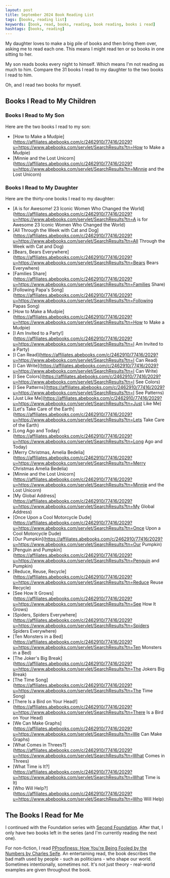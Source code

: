 ```yaml
---
layout: post
title: September 2024 Book Reading List
tags: [books, reading list]
keywords: [book, read, books, reading, book reading, books i read]
hashtags: [books, reading]
---
```


My daughter loves to make a big pile of books and then bring them over, asking me to read each one. This means I might read ten or so books in one sitting to her.

My son reads books every night to himself. Which means I'm not reading as much to him. Compare the 31 books I read to my daughter to the two books I read to him.

Oh, and I read two books for myself.

## Books I Read to My Children

### Books I Read to My Son

Here are the two books I read to my son:

* [How to Make a Mudpie](https://affiliates.abebooks.com/c/2462910/77416/2029?u=https://www.abebooks.com/servlet/SearchResults?tn=How to Make a Mudpie)
* [Minnie and the Lost Unicorn](https://affiliates.abebooks.com/c/2462910/77416/2029?u=https://www.abebooks.com/servlet/SearchResults?tn=Minnie and the Lost Unicorn)

### Books I Read to My Daughter

Here are the thirty-one books I read to my daughter:

* [A is for Awesome! 23 Iconic Women Who Changed the World](https://affiliates.abebooks.com/c/2462910/77416/2029?u=https://www.abebooks.com/servlet/SearchResults?tn=A is for Awesome 23 Iconic Women Who Changed the World)
* [All Through the Week with Cat and Dog](https://affiliates.abebooks.com/c/2462910/77416/2029?u=https://www.abebooks.com/servlet/SearchResults?tn=All Through the Week with Cat and Dog)
* [Bears, Bears Everywhere](https://affiliates.abebooks.com/c/2462910/77416/2029?u=https://www.abebooks.com/servlet/SearchResults?tn=Bears Bears Everywhere)
* [Families Share](https://affiliates.abebooks.com/c/2462910/77416/2029?u=https://www.abebooks.com/servlet/SearchResults?tn=Families Share)
* [Following Papa's Song](https://affiliates.abebooks.com/c/2462910/77416/2029?u=https://www.abebooks.com/servlet/SearchResults?tn=Following Papas Song)
* [How to Make a Mudpie](https://affiliates.abebooks.com/c/2462910/77416/2029?u=https://www.abebooks.com/servlet/SearchResults?tn=How to Make a Mudpie)
* [I Am Invited to a Party!](https://affiliates.abebooks.com/c/2462910/77416/2029?u=https://www.abebooks.com/servlet/SearchResults?tn=I Am Invited to a Party)
* [I Can Read](https://affiliates.abebooks.com/c/2462910/77416/2029?u=https://www.abebooks.com/servlet/SearchResults?tn=I Can Read)
* [I Can Write](https://affiliates.abebooks.com/c/2462910/77416/2029?u=https://www.abebooks.com/servlet/SearchResults?tn=I Can Write)
* [I See Colors](https://affiliates.abebooks.com/c/2462910/77416/2029?u=https://www.abebooks.com/servlet/SearchResults?tn=I See Colors)
* [I See Patterns](https://affiliates.abebooks.com/c/2462910/77416/2029?u=https://www.abebooks.com/servlet/SearchResults?tn=I See Patterns)
* [Just Like Me](https://affiliates.abebooks.com/c/2462910/77416/2029?u=https://www.abebooks.com/servlet/SearchResults?tn=Just Like Me)
* [Let's Take Care of the Earth](https://affiliates.abebooks.com/c/2462910/77416/2029?u=https://www.abebooks.com/servlet/SearchResults?tn=Lets Take Care of the Earth)
* [Long Ago and Today](https://affiliates.abebooks.com/c/2462910/77416/2029?u=https://www.abebooks.com/servlet/SearchResults?tn=Long Ago and Today)
* [Merry Christmas, Amelia Bedelia](https://affiliates.abebooks.com/c/2462910/77416/2029?u=https://www.abebooks.com/servlet/SearchResults?tn=Merry Christmas Amelia Bedelia)
* [Minnie and the Lost Unicorn](https://affiliates.abebooks.com/c/2462910/77416/2029?u=https://www.abebooks.com/servlet/SearchResults?tn=Minnie and the Lost Unicorn)
* [My Global Address](https://affiliates.abebooks.com/c/2462910/77416/2029?u=https://www.abebooks.com/servlet/SearchResults?tn=My Global Address)
* [Once Upon a Cool Motorcycle Dude](https://affiliates.abebooks.com/c/2462910/77416/2029?u=https://www.abebooks.com/servlet/SearchResults?tn=Once Upon a Cool Motorcycle Dude)
* [Our Pumpkin](https://affiliates.abebooks.com/c/2462910/77416/2029?u=https://www.abebooks.com/servlet/SearchResults?tn=Our Pumpkin)
* [Penguin and Pumpkin](https://affiliates.abebooks.com/c/2462910/77416/2029?u=https://www.abebooks.com/servlet/SearchResults?tn=Penguin and Pumpkin)
* [Reduce, Reuse, Recycle](https://affiliates.abebooks.com/c/2462910/77416/2029?u=https://www.abebooks.com/servlet/SearchResults?tn=Reduce Reuse Recycle)
* [See How It Grows](https://affiliates.abebooks.com/c/2462910/77416/2029?u=https://www.abebooks.com/servlet/SearchResults?tn=See How It Grows)
* [Spiders, Spiders Everywhere](https://affiliates.abebooks.com/c/2462910/77416/2029?u=https://www.abebooks.com/servlet/SearchResults?tn=Spiders Spiders Everywhere)
* [Ten Monsters in a Bed](https://affiliates.abebooks.com/c/2462910/77416/2029?u=https://www.abebooks.com/servlet/SearchResults?tn=Ten Monsters in a Bed)
* [The Joker's Big Break](https://affiliates.abebooks.com/c/2462910/77416/2029?u=https://www.abebooks.com/servlet/SearchResults?tn=The Jokers Big Break)
* [The Time Song](https://affiliates.abebooks.com/c/2462910/77416/2029?u=https://www.abebooks.com/servlet/SearchResults?tn=The Time Song)
* [There Is a Bird on Your Head!](https://affiliates.abebooks.com/c/2462910/77416/2029?u=https://www.abebooks.com/servlet/SearchResults?tn=There Is a Bird on Your Head)
* [We Can Make Graphs](https://affiliates.abebooks.com/c/2462910/77416/2029?u=https://www.abebooks.com/servlet/SearchResults?tn=We Can Make Graphs)
* [What Comes in Threes?](https://affiliates.abebooks.com/c/2462910/77416/2029?u=https://www.abebooks.com/servlet/SearchResults?tn=What Comes in Threes)
* [What Time is It?](https://affiliates.abebooks.com/c/2462910/77416/2029?u=https://www.abebooks.com/servlet/SearchResults?tn=What Time is It)
* [Who Will Help?](https://affiliates.abebooks.com/c/2462910/77416/2029?u=https://www.abebooks.com/servlet/SearchResults?tn=Who Will Help)

## The Books I Read for Me

I continued with the Foundation series with [Second Foundation](https://www.amazon.com/Second-Foundation-Isaac-Asimov-ebook/dp/B000FC1PWU/?tag=hendrixjoseph-20). After that, I only have two books left in the series (and I'm currently reading the next one).

For non-fiction, I read [PProofiness: How You're Being Fooled by the Numbers by Charles Seife](https://www.amazon.com/Proofiness-Youre-Being-Fooled-Numbers-ebook/dp/B0042VJ1OE/?tag=hendrixjoseph-20). An entertaining read, the book describes the bad math used by people - such as politicians - who shape our world. Sometimes intentionally, sometimes not. It's not just theory - real-world examples are given throughout the book.
